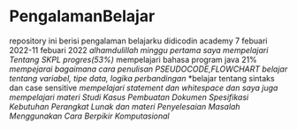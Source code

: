 # PengalamanBelajar
repository ini berisi pengalaman belajarku didicodin academy
7 febuari 2022-11 febuari 2022
*alhamdulillah minggu pertama saya mempelajari Tentang SKPL progres(53%)*
mempelajari bahasa program java 21%
*mempejarai bagaimana cara penulisan PSEUDOCODE,FLOWCHART*
*belajar tentang variabel, tipe data, logika perbandingan*
*belajar tentang sintaks dan case sensitive
*mempelajari statement dan whitespace
dan saya juga mempelajari materi  Studi Kasus Pembuatan Dokumen Spesifikasi Kebutuhan Perangkat Lunak dan materi Penyelesaian Masalah Menggunakan Cara Berpikir Komputasional* 
